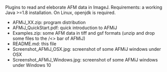Plugins to read and eleborate AFM data in ImageJ.
Requirements: a working Java >=1.8 installation. On Linux, openjdk is required.

- AFMiJ_XX.zip: program distribution
- AFMiJ_QuickStart.pdf: quick introduction to AFMiJ
- Examples.zip: some AFM data in tiff and gsf formats (unzip and drop some files to the /<<Drag and Drop/>> bar of AFMiJ)
- README.md: this file
- Screenshot_AFMiJ_OSX.jpg: screenshot of some AFMiJ windows under OSX
- Screenshot_AFMiJ_Windows.jpg: screenshot of some AFMiJ windows under Windows 10

<!--
**AFMiJ/AFMiJ** is a ✨ _special_ ✨ repository because its `README.md` (this file) appears on your GitHub profile.


- 
-->
